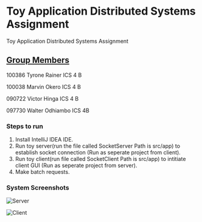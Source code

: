 # Toy Application Distributed Systems Assignment
 Toy Application Distributed Systems Assignment
 
## <ins>Group Members</ins>
100386 Tyrone Rainer ICS 4 B

100038 Marvin Okero  ICS 4 B

090722  Victor Hinga  ICS 4 B

097730  Walter Odhiambo ICS 4B


 
### Steps to run
1. Install IntelliJ IDEA IDE.
2. Run toy server(run the file called SocketServer Path is src/app) to establish socket connection (Run as seperate project from client).
3. Run toy client(run file called SocketClient Path is src/app) to intitiate client GUI (Run as seperate project from server).
4. Make batch requests.

### System Screenshots

![Server](https://user-images.githubusercontent.com/38886126/89120221-3f0dd500-d4bd-11ea-8e2e-87c823e8be1d.png)

![Client](https://user-images.githubusercontent.com/38886126/89120329-1a662d00-d4be-11ea-858f-d55f78dce07f.png)



